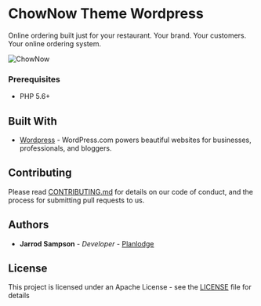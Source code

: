 # ChowNow Theme Wordpress

Online ordering built just for your restaurant.
Your brand. Your customers. Your online ordering system. 

![ChowNow](https://raw.githubusercontent.com/planlodge/ChowNow-Theme-Wordpress/master/screenshot.png)

### Prerequisites

- PHP 5.6+

## Built With

* [Wordpress](https://www.wordpress.com/) - WordPress.com powers beautiful websites for businesses, professionals, and bloggers.

## Contributing

Please read [CONTRIBUTING.md](https://gist.github.com/PurpleBooth/b24679402957c63ec426) for details on our code of conduct, and the process for submitting pull requests to us.

## Authors

* **Jarrod Sampson** - *Developer* - [Planlodge](https://planlodge.com)

## License

This project is licensed under an Apache License - see the [LICENSE](LICENSE) file for details
